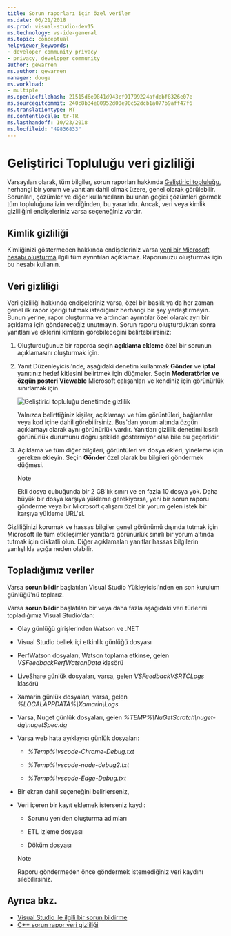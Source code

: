 ```yaml
---
title: Sorun raporları için özel veriler
ms.date: 06/21/2018
ms.prod: visual-studio-dev15
ms.technology: vs-ide-general
ms.topic: conceptual
helpviewer_keywords:
- developer community privacy
- privacy, developer community
author: gewarren
ms.author: gewarren
manager: douge
ms.workload:
- multiple
ms.openlocfilehash: 21515d6e9841d943cf91799224afdebf8326e07e
ms.sourcegitcommit: 240c8b34e80952d00e90c52dcb1a077b9aff47f6
ms.translationtype: MT
ms.contentlocale: tr-TR
ms.lasthandoff: 10/23/2018
ms.locfileid: "49836833"
---
```

# <a name="developer-community-data-privacy"></a>Geliştirici Topluluğu veri gizliliği

Varsayılan olarak, tüm bilgiler, sorun raporları hakkında [Geliştirici topluluğu](https://developercommunity.visualstudio.com/), herhangi bir yorum ve yanıtları dahil olmak üzere, genel olarak görülebilir. Sorunları, çözümler ve diğer kullanıcıların bulunan geçici çözümleri görmek tüm topluluğuna izin verdiğinden, bu yararlıdır. Ancak, veri veya kimlik gizliliğini endişeleriniz varsa seçeneğiniz vardır.

## <a name="identity-privacy"></a>Kimlik gizliliği

Kimliğinizi göstermeden hakkında endişeleriniz varsa [yeni bir Microsoft hesabı oluşturma](https://signup.live.com/) ilgili tüm ayrıntıları açıklamaz. Raporunuzu oluşturmak için bu hesabı kullanın.

## <a name="data-privacy"></a>Veri gizliliği

Veri gizliliği hakkında endişeleriniz varsa, özel bir başlık ya da her zaman genel ilk rapor içeriği tutmak istediğiniz herhangi bir şey yerleştirmeyin. Bunun yerine, rapor oluşturma ve ardından ayrıntılar özel olarak ayrı bir açıklama için göndereceğiz unutmayın. Sorun raporu oluşturduktan sonra yanıtları ve eklerini kimlerin görebileceğini belirtebilirsiniz:

1. Oluşturduğunuz bir raporda seçin **açıklama ekleme** özel bir sorunun açıklamasını oluşturmak için.

2. Yanıt Düzenleyicisi'nde, aşağıdaki denetim kullanmak **Gönder** ve **iptal** yanıtınız hedef kitlesini belirtmek için düğmeler. Seçin **Moderatörler ve özgün posteri Viewable** Microsoft çalışanları ve kendiniz için görünürlük sınırlamak için.

   ![Geliştirici topluluğu denetimde gizlilik](media/developer-community-privacy-control.png)

   Yalnızca belirttiğiniz kişiler, açıklamayı ve tüm görüntüleri, bağlantılar veya kod içine dahil görebilirsiniz. Bus'dan yorum altında özgün açıklamayı olarak aynı görünürlük vardır. Yanıtları gizlilik denetimi kısıtlı görünürlük durumunu doğru şekilde göstermiyor olsa bile bu geçerlidir.

3. Açıklama ve tüm diğer bilgileri, görüntüleri ve dosya ekleri, yineleme için gereken ekleyin. Seçin **Gönder** özel olarak bu bilgileri göndermek düğmesi.

   > [!NOTE]
   > Ekli dosya çubuğunda bir 2 GB'lık sınırı ve en fazla 10 dosya yok. Daha büyük bir dosya karşıya yükleme gerekiyorsa, yeni bir sorun raporu gönderme veya bir Microsoft çalışanı özel bir yorum gelen istek bir karşıya yükleme URL'si.

Gizliliğinizi korumak ve hassas bilgiler genel görünümü dışında tutmak için Microsoft ile tüm etkileşimler yanıtlara görünürlük sınırlı bir yorum altında tutmak için dikkatli olun. Diğer açıklamaları yanıtlar hassas bilgilerin yanlışlıkla açığa neden olabilir.

## <a name="data-we-collect"></a>Topladığımız veriler

Varsa **sorun bildir** başlatılan Visual Studio Yükleyicisi'nden en son kurulum günlüğü'nü toplarız.

Varsa **sorun bildir** başlatılan bir veya daha fazla aşağıdaki veri türlerini topladığımız Visual Studio'dan:

- Olay günlüğü girişlerinden Watson ve .NET

- Visual Studio bellek içi etkinlik günlüğü dosyası

- PerfWatson dosyaları, Watson toplama etkinse, gelen *VSFeedbackPerfWatsonData* klasörü

- LiveShare günlük dosyaları, varsa, gelen *VSFeedbackVSRTCLogs* klasörü

- Xamarin günlük dosyaları, varsa, gelen *%LOCALAPPDATA%\Xamarin\Logs*

- Varsa, Nuget günlük dosyaları, gelen *%TEMP%\NuGetScratch\nuget-dg\nugetSpec.dg*

- Varsa web hata ayıklayıcı günlük dosyaları:

   - *%Temp%\vscode-Chrome-Debug.txt*

   - *%Temp%\vscode-node-debug2.txt*

   - *%Temp%\vscode-Edge-Debug.txt*

- Bir ekran dahil seçeneğini belirlerseniz,

- Veri içeren bir kayıt eklemek isterseniz kaydı:

   - Sorunu yeniden oluşturma adımları

   - ETL izleme dosyası

   - Döküm dosyası

    > [!NOTE]
    > Raporu göndermeden önce göndermek istemediğiniz veri kaydını silebilirsiniz.

## <a name="see-also"></a>Ayrıca bkz.

- [Visual Studio ile ilgili bir sorun bildirme](how-to-report-a-problem-with-visual-studio-2017.md)
- [C++ sorun rapor veri gizliliği](/cpp/how-to-report-a-problem-with-the-visual-cpp-toolset#reports-and-privacy)